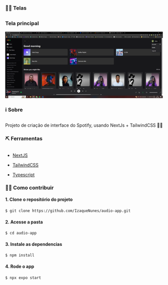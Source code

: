 
### 👨‍💻 Telas
## 

### Tela principal
<img src="./src/app/assets/images/spotify.png">

### ℹ Sobre
##
Projeto de criação de interface do Spotify, usando NextJs + TailwindCSS 👩‍💻
### ⛏ Ferramentas
##

- [NextJS](https://nextjs.org/)

- [TailwindCSS](https://tailwindcss.com/)

- [Typescript](https://www.typescriptlang.org/)
 
 
### 👩‍💻 Como contribuir
#### 1. Clone o repositório do projeto
```
$ git clone https://github.com/IzaqueNunes/audio-app.git
```
#### 2. Acesse a pasta
```
$ cd audio-app
```
#### 3. Instale as dependencias
```
$ npm install
```
#### 4. Rode o app
```
$ npx expo start
```
